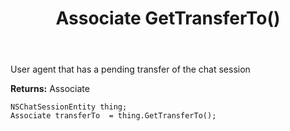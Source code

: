 ﻿---
uid: crmscript_ref_NSChatSessionEntity_GetTransferTo
title: Associate GetTransferTo()
intellisense: NSChatSessionEntity.GetTransferTo
keywords: NSChatSessionEntity, GetTransferTo
so.topic: reference
---

User agent that has a pending transfer of the chat session

**Returns:** Associate


```crmscript
NSChatSessionEntity thing;
Associate transferTo  = thing.GetTransferTo();
```


